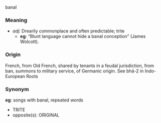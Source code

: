 banal
### Meaning
+ _adj_: Drearily commonplace and often predictable; trite
    + __eg__: “Blunt language cannot hide a banal conception” (James Wolcott).

### Origin

French, from Old French, shared by tenants in a feudal jurisdiction, from ban, summons to military service, of Germanic origin. See bhā-2 in Indo-European Roots

### Synonym

__eg__: songs with banal, repeated words

+ TRITE
+ opposite(s): ORIGINAL


